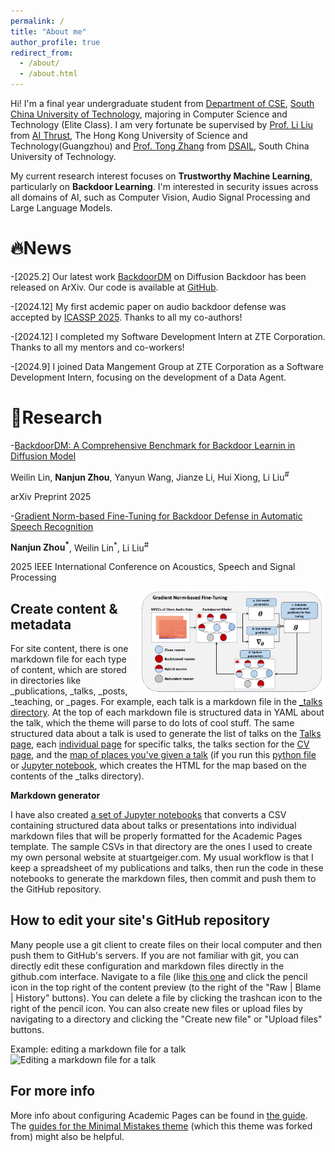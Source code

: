 ```yaml
---
permalink: /
title: "About me"
author_profile: true
redirect_from: 
  - /about/
  - /about.html
---
```


Hi! I'm a final year undergraduate student from [Department of CSE](https://www2.scut.edu.cn/cs/), [South China University of Technology](https://www.scut.edu.cn/new/), majoring in Computer Science and Technology (Elite Class). I am very fortunate be supervised by [Prof. Li Liu](https://liliu-avril.github.io/) from [AI Thrust](https://ait.hkust-gz.edu.cn/), The Hong Kong University of Science and Technology(Guangzhou) and [Prof. Tong Zhang](https://www2.scut.edu.cn/cs/2021/0317/c22284a422099/page.htm) from [DSAIL](http://www.dsail.vip/), South China University of Technology.

My current research interest focuses on **Trustworthy Machine Learning**, particularly on **Backdoor Learning**. I'm interested in security issues across all domains of AI, such as Computer Vision, Audio Signal Processing and Large Language Models. 

🔥News
======
-[2025.2] Our latest work [BackdoorDM](https://arxiv.org/abs/2502.11798) on Diffusion Backdoor has been released on ArXiv. Our code is available at [GitHub](https://github.com/linweiii/BackdoorDM).

-[2024.12] My first acdemic paper on audio backdoor defense was accepted by [ICASSP 2025](https://2025.ieeeicassp.org/). Thanks to all my co-authors!

-[2024.12] I completed my Software Development Intern at ZTE Corporation. Thanks to all my mentors and co-workers!

-[2024.9] I joined Data Mangement Group at ZTE Corporation as a Software Development Intern, focusing on the development of a Data Agent.

📑Research
======
-[BackdoorDM: A Comprehensive Benchmark for Backdoor Learnin in Diffusion Model](https://arxiv.org/abs/2502.11798)

Weilin Lin, **Nanjun Zhou**, Yanyun Wang, Jianze Li, Hui Xiong, Li Liu<sup>#</sup>

arXiv Preprint 2025

-[Gradient Norm-based Fine-Tuning for Backdoor Defense in Automatic Speech Recognition](https://arxiv.org/abs/2502.01152)

**Nanjun Zhou<sup>*</sup>**, Weilin Lin<sup>*</sup>, Li Liu<sup>#</sup>

2025 IEEE International Conference on Acoustics, Speech and Signal Processing

<img src="../images/icassp2025.png" alt="Framework Image" style="float:right; width:300px; margin-left:10px;">

Create content & metadata
------
For site content, there is one markdown file for each type of content, which are stored in directories like _publications, _talks, _posts, _teaching, or _pages. For example, each talk is a markdown file in the [_talks directory](https://github.com/academicpages/academicpages.github.io/tree/master/_talks). At the top of each markdown file is structured data in YAML about the talk, which the theme will parse to do lots of cool stuff. The same structured data about a talk is used to generate the list of talks on the [Talks page](https://academicpages.github.io/talks), each [individual page](https://academicpages.github.io/talks/2012-03-01-talk-1) for specific talks, the talks section for the [CV page](https://academicpages.github.io/cv), and the [map of places you've given a talk](https://academicpages.github.io/talkmap.html) (if you run this [python file](https://github.com/academicpages/academicpages.github.io/blob/master/talkmap.py) or [Jupyter notebook](https://github.com/academicpages/academicpages.github.io/blob/master/talkmap.ipynb), which creates the HTML for the map based on the contents of the _talks directory).

**Markdown generator**

I have also created [a set of Jupyter notebooks](https://github.com/academicpages/academicpages.github.io/tree/master/markdown_generator
) that converts a CSV containing structured data about talks or presentations into individual markdown files that will be properly formatted for the Academic Pages template. The sample CSVs in that directory are the ones I used to create my own personal website at stuartgeiger.com. My usual workflow is that I keep a spreadsheet of my publications and talks, then run the code in these notebooks to generate the markdown files, then commit and push them to the GitHub repository.

How to edit your site's GitHub repository
------
Many people use a git client to create files on their local computer and then push them to GitHub's servers. If you are not familiar with git, you can directly edit these configuration and markdown files directly in the github.com interface. Navigate to a file (like [this one](https://github.com/academicpages/academicpages.github.io/blob/master/_talks/2012-03-01-talk-1.md) and click the pencil icon in the top right of the content preview (to the right of the "Raw | Blame | History" buttons). You can delete a file by clicking the trashcan icon to the right of the pencil icon. You can also create new files or upload files by navigating to a directory and clicking the "Create new file" or "Upload files" buttons. 

Example: editing a markdown file for a talk
![Editing a markdown file for a talk](/images/editing-talk.png)

For more info
------
More info about configuring Academic Pages can be found in [the guide](https://academicpages.github.io/markdown/). The [guides for the Minimal Mistakes theme](https://mmistakes.github.io/minimal-mistakes/docs/configuration/) (which this theme was forked from) might also be helpful.
